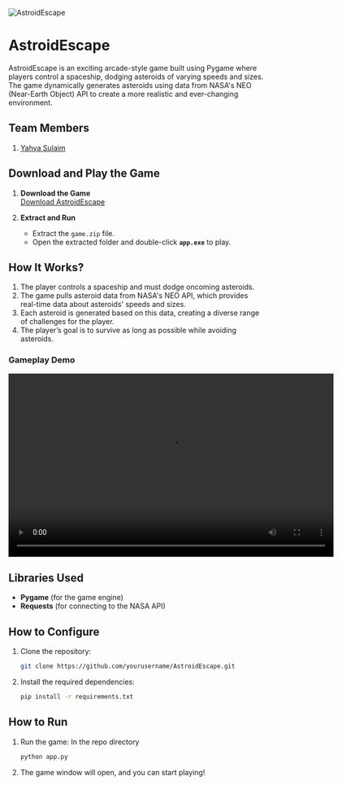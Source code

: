 ![AstroidEscape](https://github.com/user-attachments/assets/f5e65cb8-48c0-4dc0-b757-bf3569f32d2f)

# AstroidEscape
AstroidEscape is an exciting arcade-style game built using Pygame where players control a spaceship, dodging asteroids of varying speeds and sizes. The game dynamically generates asteroids using data from NASA's NEO (Near-Earth Object) API to create a more realistic and ever-changing environment.

## Team Members
1. [Yahya Sulaim]([https://github.com/TH-Activities/saturday-hack-night-template](https://github.com/YahyaSulaim))

## Download and Play the Game

1. **Download the Game**  
   [Download AstroidEscape](https://github.com/YahyaSulaim/shn-nasa/releases/download/v1.0/game.zip)

2. **Extract and Run**  
   - Extract the `game.zip` file.
   - Open the extracted folder and double-click **`app.exe`** to play.


## How It Works?
1. The player controls a spaceship and must dodge oncoming asteroids.
2. The game pulls asteroid data from NASA's NEO API, which provides real-time data about asteroids' speeds and sizes.
3. Each asteroid is generated based on this data, creating a diverse range of challenges for the player.
4. The player’s goal is to survive as long as possible while avoiding asteroids.

### Gameplay Demo
<video width="640" height="360" controls>
  <source src="https://github.com/YahyaSulaim/shn-nasa/raw/refs/heads/main/demo/demo0.mp4">
  Your browser does not support the video tag.
</video>

## Libraries Used
- **Pygame** (for the game engine)
- **Requests** (for connecting to the NASA API)

## How to Configure
1. Clone the repository:
    ```bash
    git clone https://github.com/yourusername/AstroidEscape.git
    ```
2. Install the required dependencies:
    ```bash
    pip install -r requirements.txt
    ```

## How to Run

1. Run the game:
    In the repo directory
    ```bash
    python app.py
    ```
2. The game window will open, and you can start playing!
